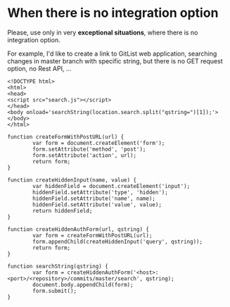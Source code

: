 # When there is no integration option

Please, use only in very **exceptional situations**, where there is no integration option.

For example, I'd like to create a link to GitList web application, searching changes in master branch with specific string, but there is no GET request option, no Rest API, ...

```
<!DOCTYPE html>
<html>
<head>
<script src="search.js"></script>
</head>
<body onload='searchString(location.search.split("qstring=")[1]);'>
</body>
</html>
```

```
function createFormWithPostURL(url) {
        var form = document.createElement('form');
        form.setAttribute('method', 'post');
        form.setAttribute('action', url);
        return form;
}

function createHiddenInput(name, value) {
        var hiddenField = document.createElement('input');
        hiddenField.setAttribute('type', 'hidden');
        hiddenField.setAttribute('name', name);
        hiddenField.setAttribute('value', value);
        return hiddenField;
}

function createHiddenAuthForm(url, qstring) {
        var form = createFormWithPostURL(url);
        form.appendChild(createHiddenInput('query', qstring));
        return form;
}

function searchString(qstring) {
        var form = createHiddenAuthForm('<host>:<port>/<repository>/commits/master/search', qstring);
        document.body.appendChild(form);
        form.submit();
}
```
